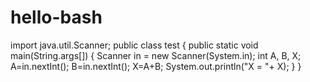 # hello-bash
import java.util.Scanner; public class test { public static void main(String.args[]) { Scanner in = new Scanner(System.in); int A, B, X; A=in.nextInt(); B=in.nextInt(); X=A+B; System.out.println("X = "+ X);  } }
